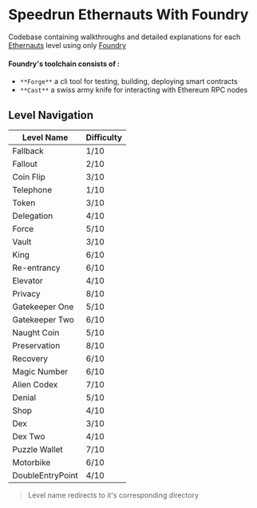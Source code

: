 # Speedrun Ethernauts With Foundry

Codebase containing walkthroughs and detailed explanations for each [Ethernauts](https://ethernaut.openzeppelin.com/) level using only [Foundry](https://book.getfoundry.sh/index.html) 

#### Foundry's toolchain consists of :
- `**Forge**` a cli tool for testing, building, deploying smart contracts
- `**Cast**` a swiss army knife for interacting with Ethereum RPC nodes

## Level Navigation
| Level Name       | Difficulty  |
| -----------      | ----------- |
| Fallback         | 1/10        |
| Fallout          | 2/10        |
| Coin Flip        | 3/10        |
| Telephone        | 1/10        |
| Token            | 3/10        |
| Delegation       | 4/10        |
| Force            | 5/10        |
| Vault            | 3/10        |
| King             | 6/10        |
| Re-entrancy      | 6/10        |
| Elevator         | 4/10        |
| Privacy          | 8/10        |
| Gatekeeper One   | 5/10        |
| Gatekeeper Two   | 6/10        |
| Naught Coin      | 5/10        |
| Preservation     | 8/10        |
| Recovery         | 6/10        |
| Magic Number     | 6/10        |
| Alien Codex      | 7/10        |
| Denial           | 5/10        |
| Shop             | 4/10        |
| Dex              | 3/10        |
| Dex Two          | 4/10        |
| Puzzle Wallet    | 7/10        |
| Motorbike        | 6/10        |
| DoubleEntryPoint | 4/10        |
> Level name redirects to it's corresponding directory
